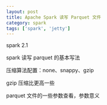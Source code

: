 ```yaml
---
layout: post
title: Apache Spark 读写 Parquet 文件
category: spark
tags: ['spark', 'jetty']
---
```


spark 2.1

spark 读写 parquet 的基本写法

压缩算法配置：none、snappy、gzip

gzip 压缩比更高一些

parquet 文件的一些参数查看，参数意义